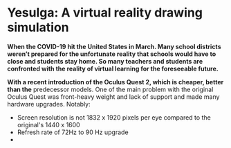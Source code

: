 # Yesulga: A virtual reality drawing simulation

**When the COVID-19 hit the United States in March. Many school districts weren’t prepared for the unfortunate reality that schools would have to close and students stay home. So many teachers and students are confronted with the reality of virtual learning for the foreseeable future.**

**With a recent introduction of the Oculus Quest 2, which is cheaper, better than the** predecessor models. One of the main problem with the original Oculus Quest was front-heavy weight and lack of support and made many hardware upgrades. Notably:

* Screen resolution is not 1832 x 1920 pixels per eye compared to the original's 1440 x 1600
* Refresh rate of 72Hz to 90 Hz upgrade
* 
